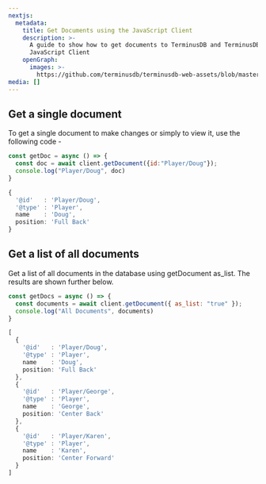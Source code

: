 ```yaml
---
nextjs:
  metadata:
    title: Get Documents using the JavaScript Client
    description: >-
      A guide to show how to get documents to TerminusDB and TerminusDB using the
      JavaScript Client
    openGraph:
      images: >-
        https://github.com/terminusdb/terminusdb-web-assets/blob/master/docs/js-client-use-get-documents.png?raw=true
media: []
---
```


## Get a single document

To get a single document to make changes or simply to view it, use the following code -

```javascript
const getDoc = async () => {
  const doc = await client.getDocument({id:"Player/Doug"});
  console.log("Player/Doug", doc)
}
```

```typescript
{
  '@id'   : 'Player/Doug',
  '@type' : 'Player',
  name    : 'Doug',
  position: 'Full Back'
}
```

## Get a list of all documents

Get a list of all documents in the database using getDocument as\_list. The results are shown further below.

```javascript
const getDocs = async () => {
  const documents = await client.getDocument({ as_list: "true" });
  console.log("All Documents", documents)
}
```

```typescript
[
  {
    '@id'   : 'Player/Doug',
    '@type' : 'Player',
    name    : 'Doug',
    position: 'Full Back'
  },
  {
    '@id'   : 'Player/George',
    '@type' : 'Player',
    name    : 'George',
    position: 'Center Back'
  },
  {
    '@id'   : 'Player/Karen',
    '@type' : 'Player',
    name    : 'Karen',
    position: 'Center Forward'
  }
]
```